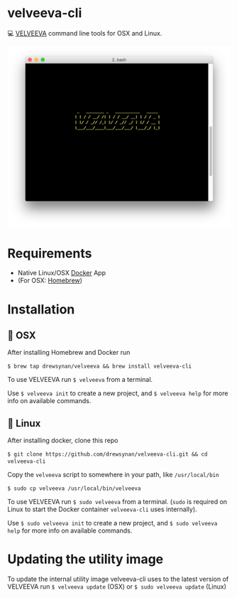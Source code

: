 # velveeva-cli
💻 [VELVEEVA](http://www.github.com/drewsynan/velveeva) command line tools for OSX and Linux.

![screenshot](https://raw.githubusercontent.com/drewsynan/velveeva-cli/master/ss.png)

# Requirements
* Native Linux/OSX [Docker](https://www.docker.com/products/docker) App
* (For OSX: [Homebrew](http://brew.sh/))

# Installation
##  OSX
After installing Homebrew and Docker run
```
$ brew tap drewsynan/velveeva && brew install velveeva-cli
```

To use VELVEEVA run `$ velveeva` from a terminal.

Use `$ velveeva init` to create a new project, and `$ velveeva help` for more info on available commands.

## 🐧 Linux
After installing docker, clone this repo
```
$ git clone https://github.com/drewsynan/velveeva-cli.git && cd velveeva-cli
```
Copy the `velveeva` script to somewhere in your path, like `/usr/local/bin`
```
$ sudo cp velveeva /usr/local/bin/velveeva
```

To use VELVEEVA run `$ sudo velveeva` from a terminal. (`sudo` is required on Linux to start the Docker container `velveeva-cli` uses internally).

Use `$ sudo velveeva init` to create a new project, and `$ sudo velveeva help` for more info on available commands.

# Updating the utility image
To update the internal utility image velveeva-cli uses to the latest version of VELVEEVA run `$ velveeva update` (OSX) or `$ sudo velveeva update` (Linux)
